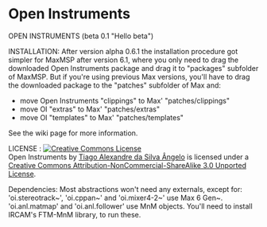 Open Instruments 
================

OPEN INSTRUMENTS (beta 0.1 "Hello beta") 

INSTALLATION: 
After version alpha 0.6.1 the installation procedure got simpler for MaxMSP after version 6.1, where you only need to drag the downloaded Open Instruments package and drag it to "packages"  subfolder of MaxMSP.
But if you're using previous Max versions, you'll have to drag the downloaded package to the "patches" subfolder of Max and: 
- move Open Instruments "clippings" to Max' "patches/clippings"
- move OI "extras" to Max' "patches/extras"
- move OI "templates" to Max' "patches/templates"



See the wiki page for more information. 


LICENSE : 
<a rel="license" href="http://creativecommons.org/licenses/by-nc-sa/3.0/deed.en_US"><img alt="Creative Commons License" style="border-width:0" src="http://i.creativecommons.org/l/by-nc-sa/3.0/80x15.png" /></a><br /><span xmlns:dct="http://purl.org/dc/terms/" property="dct:title">Open Instruments</span> by <a xmlns:cc="http://creativecommons.org/ns#" href="http://tiagoangelo.tumblr.com/" property="cc:attributionName" rel="cc:attributionURL">Tiago Alexandre da Silva Ângelo</a> is licensed under a <a rel="license" href="http://creativecommons.org/licenses/by-nc-sa/3.0/deed.en_US">Creative Commons Attribution-NonCommercial-ShareAlike 3.0 Unported License</a>.


Dependencies: 
Most abstractions won't need any externals, except for: 
'oi.stereotrack~', 'oi.cppan~' and 'oi.mixer4-2~' use Max 6 Gen~. 
'oi.anl.matmap' and 'oi.anl.follower' use MnM objects. You'll need to install IRCAM's FTM-MnM library, to run these.

